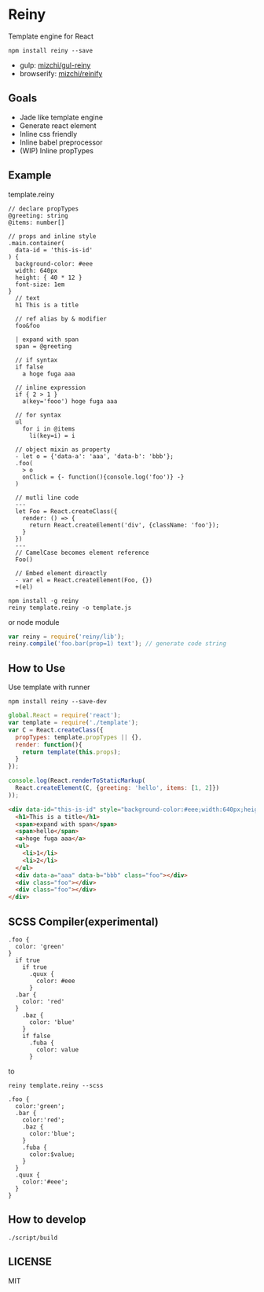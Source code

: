 # Reiny

Template engine for React

```
npm install reiny --save
```

- gulp: [mizchi/gul-reiny](https://github.com/mizchi/gul-reiny "mizchi/gul-reiny")
- browserify: [mizchi/reinify](https://github.com/mizchi/reinify "mizchi/reinify")

## Goals

- Jade like template engine
- Generate react element
- Inline css friendly
- Inline babel preprocessor
- (WIP) Inline propTypes

## Example

template.reiny

```
// declare propTypes
@greeting: string
@items: number[]

// props and inline style
.main.container(
  data-id = 'this-is-id'
) {
  background-color: #eee
  width: 640px
  height: { 40 * 12 }
  font-size: 1em
}
  // text
  h1 This is a title

  // ref alias by & modifier
  foo&foo

  | expand with span
  span = @greeting

  // if syntax
  if false
    a hoge fuga aaa

  // inline expression
  if { 2 > 1 }
    a(key='fooo') hoge fuga aaa

  // for syntax
  ul
    for i in @items
      li(key=i) = i

  // object mixin as property
  - let o = {'data-a': 'aaa', 'data-b': 'bbb'};
  .foo(
    > o
    onClick = {- function(){console.log('foo')} -}
  )

  // mutli line code
  ---
  let Foo = React.createClass({
    render: () => {
      return React.createElement('div', {className: 'foo'});
    }
  })
  ---
  // CamelCase becomes element reference
  Foo()

  // Embed element direactly
  - var el = React.createElement(Foo, {})
  +(el)

```

```
npm install -g reiny
reiny template.reiny -o template.js
```

or node module

```js
var reiny = require('reiny/lib');
reiny.compile('foo.bar(prop=1) text'); // generate code string
```

## How to Use

Use template with runner

```
npm install reiny --save-dev
```

```js
global.React = require('react');
var template = require('./template');
var C = React.createClass({
  propTypes: template.propTypes || {},
  render: function(){
    return template(this.props);
  }
});

console.log(React.renderToStaticMarkup(
  React.createElement(C, {greeting: 'hello', items: [1, 2]})
));
```

```html
<div data-id="this-is-id" style="background-color:#eee;width:640px;height:480px;font-size:1em;" class="main container">
  <h1>This is a title</h1>
  <span>expand with span</span>
  <span>hello</span>
  <a>hoge fuga aaa</a>
  <ul>
    <li>1</li>
    <li>2</li>
  </ul>
  <div data-a="aaa" data-b="bbb" class="foo"></div>
  <div class="foo"></div>
  <div class="foo"></div>
</div>

```

## SCSS Compiler(experimental)

```
.foo {
  color: 'green'
}
  if true
    if true
      .quux {
        color: #eee
      }
  .bar {
    color: 'red'
  }
    .baz {
      color: 'blue'
    }
    if false
      .fuba {
        color: value
      }
```

to

```
reiny template.reiny --scss
```

```
.foo {
  color:'green';
  .bar {
    color:'red';
    .baz {
      color:'blue';
    }
    .fuba {
      color:$value;
    }
  }
  .quux {
    color:'#eee';
  }
}
```

## How to develop

```
./script/build
```

## LICENSE

MIT
